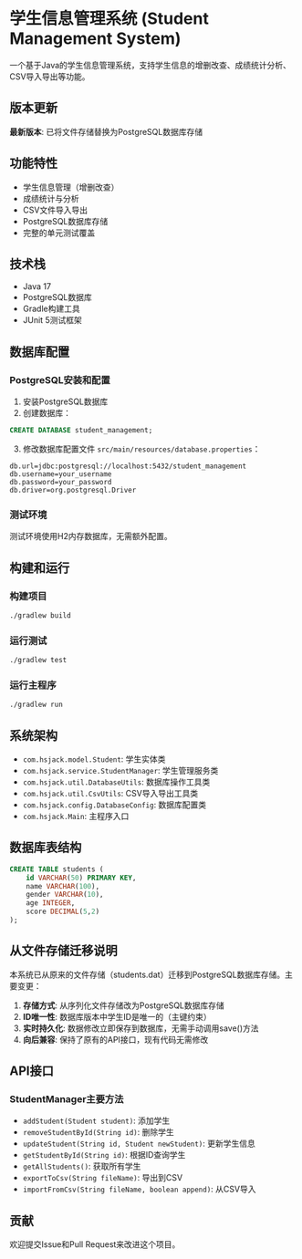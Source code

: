 # 学生信息管理系统 (Student Management System)

一个基于Java的学生信息管理系统，支持学生信息的增删改查、成绩统计分析、CSV导入导出等功能。

## 版本更新

**最新版本**: 已将文件存储替换为PostgreSQL数据库存储

## 功能特性

- 学生信息管理（增删改查）
- 成绩统计与分析
- CSV文件导入导出
- PostgreSQL数据库存储
- 完整的单元测试覆盖

## 技术栈

- Java 17
- PostgreSQL数据库
- Gradle构建工具
- JUnit 5测试框架

## 数据库配置

### PostgreSQL安装和配置

1. 安装PostgreSQL数据库
2. 创建数据库：
```sql
CREATE DATABASE student_management;
```

3. 修改数据库配置文件 `src/main/resources/database.properties`：
```properties
db.url=jdbc:postgresql://localhost:5432/student_management
db.username=your_username
db.password=your_password
db.driver=org.postgresql.Driver
```

### 测试环境

测试环境使用H2内存数据库，无需额外配置。

## 构建和运行

### 构建项目
```bash
./gradlew build
```

### 运行测试
```bash
./gradlew test
```

### 运行主程序
```bash
./gradlew run
```

## 系统架构

- `com.hsjack.model.Student`: 学生实体类
- `com.hsjack.service.StudentManager`: 学生管理服务类
- `com.hsjack.util.DatabaseUtils`: 数据库操作工具类
- `com.hsjack.util.CsvUtils`: CSV导入导出工具类
- `com.hsjack.config.DatabaseConfig`: 数据库配置类
- `com.hsjack.Main`: 主程序入口

## 数据库表结构

```sql
CREATE TABLE students (
    id VARCHAR(50) PRIMARY KEY,
    name VARCHAR(100),
    gender VARCHAR(10),
    age INTEGER,
    score DECIMAL(5,2)
);
```

## 从文件存储迁移说明

本系统已从原来的文件存储（students.dat）迁移到PostgreSQL数据库存储。主要变更：

1. **存储方式**: 从序列化文件存储改为PostgreSQL数据库存储
2. **ID唯一性**: 数据库版本中学生ID是唯一的（主键约束）
3. **实时持久化**: 数据修改立即保存到数据库，无需手动调用save()方法
4. **向后兼容**: 保持了原有的API接口，现有代码无需修改

## API接口

### StudentManager主要方法

- `addStudent(Student student)`: 添加学生
- `removeStudentById(String id)`: 删除学生
- `updateStudent(String id, Student newStudent)`: 更新学生信息
- `getStudentById(String id)`: 根据ID查询学生
- `getAllStudents()`: 获取所有学生
- `exportToCsv(String fileName)`: 导出到CSV
- `importFromCsv(String fileName, boolean append)`: 从CSV导入

## 贡献

欢迎提交Issue和Pull Request来改进这个项目。